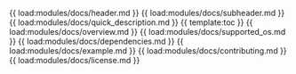 {{ load:modules/docs/header.md }}
{{ load:modules/docs/subheader.md }}
{{ load:modules/docs/quick_description.md }}
{{ template:toc }}
{{ load:modules/docs/overview.md }}
{{ load:modules/docs/supported_os.md }}
{{ load:modules/docs/dependencies.md }}
{{ load:modules/docs/example.md }}
{{ load:modules/docs/contributing.md }}
{{ load:modules/docs/license.md }}